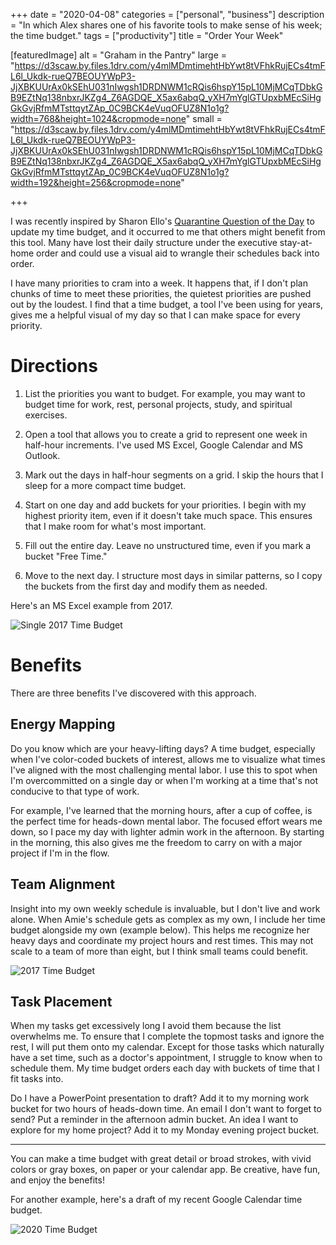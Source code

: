 +++
date = "2020-04-08"
categories = ["personal", "business"]
description = "In which Alex shares one of his favorite tools to make sense of his week; the time budget."
tags = ["productivity"]
title = "Order Your Week"

[featuredImage]
  alt = "Graham in the Pantry"
  large = "https://d3scaw.by.files.1drv.com/y4mlMDmtimehtHbYwt8tVFhkRujECs4tmFL6l_Ukdk-rueQ7BEOUYWpP3-JjXBKUUrAx0kSEhU031nIwgsh1DRDNWM1cRQis6hspY15pL10MjMCqTDbkGB9EZtNq138nbxrJKZg4_Z6AGDQE_X5ax6abqQ_yXH7mYglGTUpxbMEcSiHgGkGvjRfmMTsttqytZAp_0C9BCK4eVuqOFUZ8N1o1g?width=768&height=1024&cropmode=none"
  small = "https://d3scaw.by.files.1drv.com/y4mlMDmtimehtHbYwt8tVFhkRujECs4tmFL6l_Ukdk-rueQ7BEOUYWpP3-JjXBKUUrAx0kSEhU031nIwgsh1DRDNWM1cRQis6hspY15pL10MjMCqTDbkGB9EZtNq138nbxrJKZg4_Z6AGDQE_X5ax6abqQ_yXH7mYglGTUpxbMEcSiHgGkGvjRfmMTsttqytZAp_0C9BCK4eVuqOFUZ8N1o1g?width=192&height=256&cropmode=none"

+++

I was recently inspired by Sharon Ello's  <a href="https://coffeetalkcounseling.com/blog/f/quarantine-question-of-the-day---1">Quarantine Question of the Day</a> to update my time budget, and it occurred to me that others might benefit from this tool. Many have lost their daily structure under the executive stay-at-home order and could use a visual aid to wrangle their schedules back into order.

I have many priorities to cram into a week. It happens that, if I don't plan chunks of time to meet these priorities, the quietest priorities are pushed out by the loudest. I find that a time budget, a tool I've been using for years, gives me a helpful visual of my day so that I can make space for every priority.

# Directions

1. List the priorities you want to budget. For example, you may want to budget time for work, rest, personal projects, study, and spiritual exercises.

2. Open a tool that allows you to create a grid to represent one week in half-hour increments. I've used MS Excel, Google Calendar and MS Outlook.

3. Mark out the days in half-hour segments on a grid. I skip the hours that I sleep for a more compact time budget.

4. Start on one day and add buckets for your priorities. I begin with my highest priority item, even if it doesn't take much space. This ensures that I make room for what's most important.

5. Fill out the entire day. Leave no unstructured time, even if you mark a bucket "Free Time."

6. Move to the next day. I structure most days in similar patterns, so I copy the buckets from the first day and modify them as needed.

Here's an MS Excel example from 2017.

![Single 2017 Time Budget](https://ggywsq.by.files.1drv.com/y4mEVnuxgG2x203hQVw3Ojqa0nv73q6rti7M-3iDHdRehV_KPiOgHpHWbAVpJB0oukvE5ZN5DjoneH9b5L6-U2ZSTQ-e6czpuQ-cDz0bt_9nbFVXbXDFZ_4bmfsjoZoWM3l8P_zSGOKz7KFOhUiVsSvYJiYC0K0q4Wtp63fCIz8psrOH8UI5rcjV5AT49NImDcARXXlVnIgODYkxN8perOM_w?width=1024&height=790&cropmode=none)


# Benefits

There are three benefits I've discovered with this approach.

## Energy Mapping

Do you know which are your heavy-lifting days? A time budget, especially when I've color-coded buckets of interest, allows me to visualize what times I've aligned with the most challenging mental labor. I use this to spot when I'm overcommitted on a single day or when I'm working at a time that's not conducive to that type of work.

For example, I've learned that the morning hours, after a cup of coffee, is the perfect time for heads-down mental labor. The focused effort wears me down, so I pace my day with lighter admin work in the afternoon. By starting in the morning, this also gives me the freedom to carry on with a major project if I'm in the flow.

## Team Alignment

Insight into my own weekly schedule is invaluable, but I don't live and work alone. When Amie's schedule gets as complex as my own, I include her time budget alongside my own (example below). This helps me recognize her heavy days and coordinate my project hours and rest times. This may not scale to a team of more than eight, but I think small teams could benefit.

![2017 Time Budget](https://ggy1sq.by.files.1drv.com/y4mYsfAs-0nXaI-6EANjtnmaQuil6g5nwNxgMlzvnDvnf0AOxAS5RFFh3EfglgxYtV9bzs57gviuZ2fNfNpYIAb35cqkLOXnk5w2ba9JWO_A3jajkBUKR0Z_QDodkjqLZ0d6hsacqitJWSx-EqtTg6pj9rQZGpBn0dmNcuX-RuLQu7jJdnZ4ARk2GlngzkrttI_XqxFsad7Dr-v0NgI9c2pSQ?width=1024&height=612&cropmode=none)

## Task Placement

When my tasks get excessively long I avoid them because the list overwhelms me. To ensure that I complete the topmost tasks and ignore the rest, I will put them onto my calendar. Except for those tasks which naturally have a set time, such as a doctor's appointment, I struggle to know when to schedule them. My time budget orders each day with buckets of time that I fit tasks into.

Do I have a PowerPoint presentation to draft? Add it to my morning work bucket for two hours of heads-down time. An email I don't want to forget to send? Put a reminder in the afternoon admin bucket. An idea I want to explore for my home project? Add it to my Monday evening project bucket.

---

You can make a time budget with great detail or broad strokes, with vivid colors or gray boxes, on paper or your calendar app. Be creative, have fun, and enjoy the benefits!

For another example, here's a draft of my recent Google Calendar time budget.

![2020 Time Budget](https://ggyvsq.by.files.1drv.com/y4mSO__k9HXIcjLxMlE8LwJfgGE3Qv_e-9GHMg5iaoFqK-JL77I3qNjCrnCQ67VxAN_Ikm9pXe6Yk0qv9cv13Hwk49NIM-zMoXjdsX7hSFBAiW5fpGFBXqiolcfUtq-btNGS4yQpaGVJbpyk9KvOCyePAu8GFjnMSqVHz59uCHHoOBSUyDFS1JsxXv_8CvKaDYzx77m2PpbnseLFekovzFZbA?width=1024&height=722&cropmode=none)

